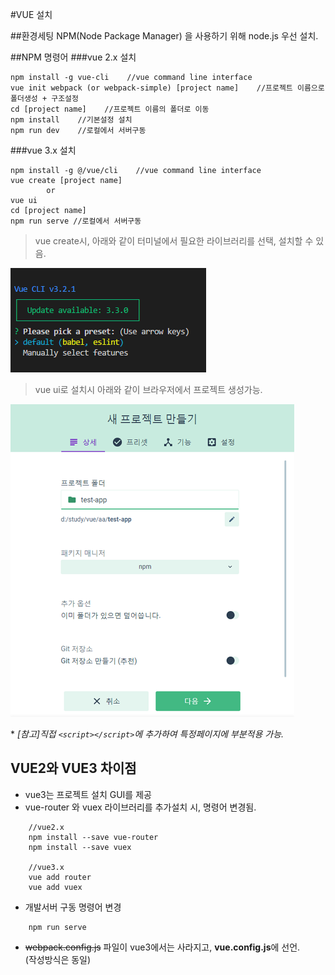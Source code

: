 #VUE 설치

##환경세팅
NPM(Node Package Manager) 을 사용하기 위해 node.js 우선 설치.

##NPM 명령어
###vue 2.x 설치
```
npm install -g vue-cli    //vue command line interface
vue init webpack (or webpack-simple) [project name]    //프로젝트 이름으로 폴더생성 + 구조설정
cd [project name]    //프로젝트 이름의 폴더로 이동
npm install    //기본설정 설치
npm run dev    //로컬에서 서버구동
```
###vue 3.x 설치
```
npm install -g @/vue/cli    //vue command line interface
vue create [project name] 
        or 
vue ui
cd [project name]
npm run serve //로컬에서 서버구동
```
> vue create시, 아래와 같이 터미널에서 필요한 라이브러리를 선택, 설치할 수 있음.  

![vue3 install](../images/vue3_install.png)  

> vue ui로 설치시 아래와 같이 브라우저에서 프로젝트 생성가능.

![vue3 ui](../images/vue3_ui.png)  

\* *[참고]직접 `<script></script>`에 추가하여 특정페이지에 부분적용 가능.*

## VUE2와 VUE3 차이점
* vue3는 프로젝트 설치 GUI를 제공
* vue-router 와 vuex 라이브러리를 추가설치 시, 명령어 변경됨.
```
    //vue2.x
    npm install --save vue-router
    npm install --save vuex

    //vue3.x
    vue add router
    vue add vuex
```
* 개발서버 구동 명령어 변경
```
    npm run serve
```
* ~~webpack.config.js~~ 파일이 vue3에서는 사라지고, **vue.config.js**에 선언.  
(작성방식은 동일)